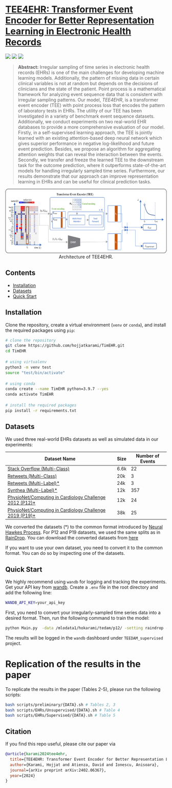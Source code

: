 

# [TEE4EHR: Transformer Event Encoder for Better Representation Learning in Electronic Health Records](https://arxiv.org/abs/2402.06367)

[![](https://img.shields.io/badge/license-MIT-blue.svg)](https://github.com/Y-debug-sys/Diffusion-TS/blob/main/LICENSE) 
<img src="https://img.shields.io/badge/python-3.9.7-blue">
<img src="https://img.shields.io/badge/pytorch-2.2.2-orange">

> **Abstract:** Irregular sampling of time series in electronic health records (EHRs) is one of the main challenges for developing machine learning models. Additionally, the pattern of missing data in certain clinical variables is not at random but depends on the decisions of clinicians and the state of the patient. Point process is a mathematical framework for analyzing event sequence data that is consistent with irregular sampling patterns. Our model, *TEE4EHR*, is a transformer event encoder (TEE) with point process loss that encodes the pattern of laboratory tests in EHRs. The utility of our TEE has been investigated in a variety of benchmark event sequence datasets. Additionally, we conduct experiments on two real-world EHR databases to provide a more comprehensive evaluation of our model. Firstly, in a self-supervised learning approach, the TEE is jointly learned with an existing attention-based deep neural network which gives superior performance in negative log-likelihood and future event prediction. Besides, we propose an algorithm for aggregating attention weights that can reveal the interaction between the events. Secondly, we transfer and freeze the learned TEE to the downstream task for the outcome prediction, where it outperforms state-of-the-art models for handling irregularly sampled time series. Furthermore, our results demonstrate that our approach can improve representation learning in EHRs and can be useful for clinical prediction tasks.

<p align="center">
  <img src="figures/arch.png" alt="" height=200>
  <br>
  Architecture of TEE4EHR.
</p>

## Contents
- [Installation](#installation)
- [Datasets](#datasets)
- [Quick Start](#quick-start)
<!-- - [Citation](#citation) -->

## Installation
Clone the repository, create a virtual environment (`venv` or `conda`), and install the required packages using `pip`:
```bash
# clone the repository
git clone https://github.com/hojjatkarami/TimEHR.git
cd TimEHR

# using virtualenv
python3 -m venv test
source "test/bin/activate"

# using conda
conda create --name TimEHR python=3.9.7 --yes
conda activate TimEHR

# install the required packages
pip install -r requirements.txt
```


## Datasets
We used three real-world EHRs datasets as well as simulated data in our experiments:


| Dataset Name | Size | Number of Events |
|--------------|------|--------------------|
| [Stack Overflow (Multi-Class)](https://drive.google.com/drive/folders/1KIzJsiBlcH7k1hdGDxeW1Sg3dmzSERKH?usp=drive_link) | 6.6k | 22 |
| [Retweets (Multi-Class)](https://drive.google.com/drive/folders/0BwqmV0EcoUc8MVRvUEgtVmRaZ1U?resourcekey=0-86_dKFm2POj0hCqb8FVnpw&usp=drive_link) | 20k | 3 |
| [Retweets (Multi-Label)*](https://github.com/babylonhealth/neuralTPPs) | 24k | 3 |
| [Synthea (Multi-Label)*](https://github.com/babylonhealth/neuralTPPs) | 12k | 357 |
| [PhysioNet/Computing in Cardiology Challenge 2012 (P12)*](https://physionet.org/content/challenge-2012/1.0.0/) | 12k | 24 |
| [PhysioNet/Computing in Cardiology Challenge 2019 (P19)*](https://physionet.org/content/challenge-2019/1.0.0/) | 38k | 25 |

We converted the datasets (*) to the common format introduced by [Neural Hawkes Process](https://github.com/hongyuanmei/neurawkes). For P12 and P19 datasets, we used the same splits as in [RainDrop](https://github.com/mims-harvard/Raindrop/tree/main). You can download the converted datasets from [here](https://drive.google.com/drive/folders/1F92AZ2ct6Yzi5fpI0i6YpWJs-CdufG7j)

If you want to use your own dataset, you need to convert it to the common format. You can do so by inspecting one of the datasets.


## Quick Start

We highly recommend using `wandb` for logging and tracking the experiments. Get your API key from [wandb](https://wandb.ai/authorize). Create a `.env` file in the root directory and add the following line:

```bash
WANDB_API_KEY=your_api_key
```

First, you need to convert your irregularly-sampled time series data into a desired format. Then, run the following command to train the model:

```bash
python Main.py  -data /mlodata1/hokarami/tedam/p12/ -setting raindrop -split 0 -demo -data_label multilabel -wandb -wandb_project TEEDAM_supervised -event_enc 1 -state -mod ml -next_mark 1 -mark_detach 1 -sample_label 1 -user_prefix [H70--TEDA__pp_ml-concat] -time_enc concat -wandb_tag RD75

```

The results will be logged in the `wandb` dashboard under `TEEDAM_supervised` project.



# Replication of the results in the paper

To replicate the results in the paper (Tables 2-5), please run the following scripts:


```bash
bash scripts/preliminary/{DATA}.sh # Tables 2, 3
bash scripts/EHRs/Unsupervised/{DATA}.sh # Table 4
bash scripts/EHRs/Supervised/{DATA}.sh # Table 5
```



## Citation
If you find this repo useful, please cite our paper via
```bibtex
@article{karami2024tee4ehr,
  title={TEE4EHR: Transformer Event Encoder for Better Representation Learning in Electronic Health Records},
  author={Karami, Hojjat and Atienza, David and Ionescu, Anisoara},
  journal={arXiv preprint arXiv:2402.06367},
  year={2024}
}
```


